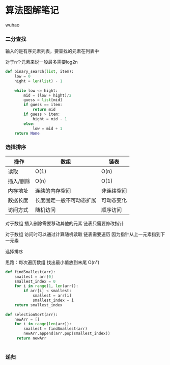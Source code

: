 # 算法图解笔记

wuhao

### 二分查找

输入的是有序元素列表，要查找的元素在列表中

对于n个元素来说一般最多需要log2n 

```python
def binary_search(list, item):
    low = 0
    hight = len(list) - 1
    
    while low <= hight:
        mid = (low + hight)/2
        guess = list[mid]
        if guess == item:
        	return mid
        if guess > item:
            hight = mid - 1
        else:
            low = mid + 1
    return None
```



### 选择排序

 

| 操作      | 数组                     | 链表       |
| --------- | ------------------------ | ---------- |
| 读取      | O(1)                     | O(n)       |
| 插入/删除 | O(n)                     | O(1)       |
| 内存地址  | 连续的内存空间           | 非连续空间 |
| 数据长度  | 长度固定一般不可动态扩展 | 可动态变化 |
| 访问方式  | 随机访问                 | 顺序访问   |

对于数组 插入删除需要移动其他的元素 链表只需要修改指针

对于数组 访问时可以通过计算随机读取 链表需要遍历 因为指针从上一元素指到下一元素

 

选择排序

思路：每次遍历数组 找出最小值放到末尾 O(n²)

```python
def findSmallest(arr):
	smallest = arr[0]
	smallest_index = 0
	for i in range(1, len(arr)):
		if arr[i] < smallest:
			smallest = arr[i]
			smallest_index = i
	return smallest_index
	
def selectionSort(arr):
    newArr = []
    for i in range(len(arr)):
        smallest = findSmallest(arr)
        newArr.append(arr.pop(smallest_index))
     return newArr
    
```



### 递归

